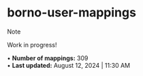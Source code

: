 # borno-user-mappings
> [!NOTE]
> Work in progress!


• **Number of mappings:** 309  
• **Last updated:** August 12, 2024 | 11:30 AM  

